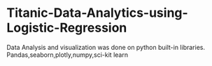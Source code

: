# Titanic-Data-Analytics-using-Logistic-Regression
Data Analysis and visualization was done on python built-in libraries. Pandas,seaborn,plotly,numpy,sci-kit learn
